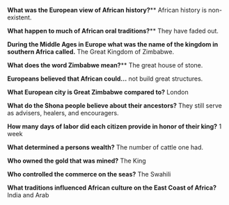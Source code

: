 **What was the European view of African history?****
African history is non-existent.

**What happen to much of African oral traditions?****
They have faded out.

**During the Middle Ages in Europe what was the name of the kingdom in southern Africa called.**
The Great Kingdom of Zimbabwe.

**What does the word Zimbabwe mean?****
The great house of stone.

**Europeans believed that African could...**
not build great structures.

**What European city is Great Zimbabwe compared to?**
London

**What do the Shona people believe about their ancestors?**
They still serve as advisers, healers, and encouragers.

**How many days of labor did each citizen provide in honor of their king?**
1 week

**What determined a persons wealth?**
The number of cattle one had.

**Who owned the gold that was mined?**
The King

**Who controlled the commerce on the seas?**
The Swahili

**What traditions influenced African culture on the East Coast of Africa?**
India and Arab

